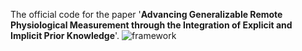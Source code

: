 The official code for the paper '**Advancing Generalizable Remote Physiological Measurement through the Integration of Explicit and Implicit Prior Knowledge**'.
![framework](https://github.com/keke-nice/Greip/assets/83239988/a604823d-cbe3-4bdd-9c5f-6eb20c1bc1f6)

